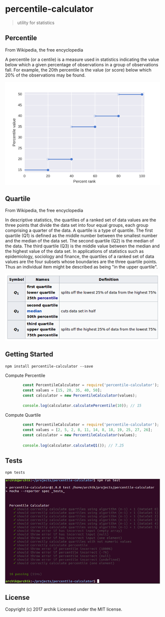 # percentile-calculator
> utility for statistics

## Percentile
From Wikipedia, the free encyclopedia

A percentile (or a centile) is a measure used in statistics indicating the value below which a given percentage of observations in a group of observations fall. For example, the 20th percentile is the value (or score) below which 20% of the observations may be found.

![percentile](https://raw.githubusercontent.com/archik408/percentile-calculator/master/media/percentile.png)

## Quartile
From Wikipedia, the free encyclopedia

In descriptive statistics, the quartiles of a ranked set of data values are the three points that divide the data set into four equal groups, each group comprising a quarter of the data. A quartile is a type of quantile. The first quartile (Q1) is defined as the middle number between the smallest number and the median of the data set. The second quartile (Q2) is the median of the data. The third quartile (Q3) is the middle value between the median and the highest value of the data set.
In applications of statistics such as epidemiology, sociology and finance, the quartiles of a ranked set of data values are the four subsets whose boundaries are the three quartile points. Thus an individual item might be described as being "in the upper quartile".

![quartile](https://raw.githubusercontent.com/archik408/percentile-calculator/master/media/quartiles.png)


## Getting Started

```
npm install percentile-calculator --save
```

Compute Percentile
```javascript
        const PercentileCalculator = require('percentile-calculator');
        const values = [15, 20, 35, 40, 50];
        const calculator = new PercentileCalculator(values);

        console.log(calculator.calculatePercentile(10)); // 15
```

Compute Quartile
```javascript
        const PercentileCalculator = require('percentile-calculator');
        const values = [2, 5, 2, 8, 11, 14, 8, 18, 19, 25, 27, 26];
        const calculator = new PercentileCalculator(values);

        console.log(calculator.calculateQ1()); // 7.25
```


## Tests

```
npm tests
```

![spec](https://raw.githubusercontent.com/archik408/percentile-calculator/master/media/tests.png)



## License
Copyright (c) 2017 archik
Licensed under the MIT license.
